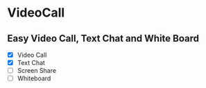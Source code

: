 # VideoCall
## Easy Video Call, Text Chat and White Board

- [x]  Video Call
- [x]  Text Chat
- [ ] Screen Share
- [ ] Whiteboard

